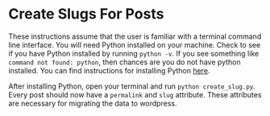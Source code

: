 # Create Slugs For Posts

These instructions assume that the user is
familiar with a terminal command line interface.
You will need Python installed on your machine. Check to see if you have Python installed by running `python -v`. If you see something like `command not found: python`, then chances are you do not have python installed. You can find instructions for installing Python [here](https://www.python.org/downloads/).

After installing Python, open your terminal and run `python create_slug.py`. Every post should now have a `permalink` and `slug` attribute. These attributes are necessary for migrating the data to wordpress.